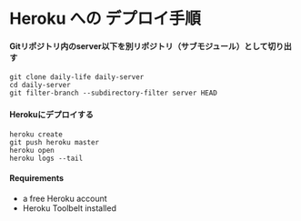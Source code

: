 # Heroku への デプロイ手順

#### Gitリポジトリ内のserver以下を別リポジトリ（サブモジュール）として切り出す

```
git clone daily-life daily-server
cd daily-server
git filter-branch --subdirectory-filter server HEAD
```

#### Herokuにデプロイする

```
heroku create
git push heroku master
heroku open
heroku logs --tail
```

#### Requirements

 - a free Heroku account
 - Heroku Toolbelt installed
